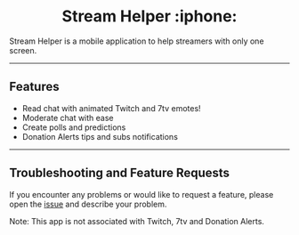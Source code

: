 <h1 style="text-align:center"> Stream Helper :iphone: </h1>

Stream Helper is a mobile application to help streamers with only one screen. 

---

## Features

- Read chat with animated Twitch and 7tv emotes!
- Moderate chat with ease
- Create polls and predictions
- Donation Alerts tips and subs notifications

---

## Troubleshooting and Feature Requests

If you encounter any problems or would like to request a feature, please open the [issue](https://github.com/srrmstk/streamhelper-mobile-RN/issues) and describe your problem.

Note: This app is not associated with Twitch, 7tv and Donation Alerts.
